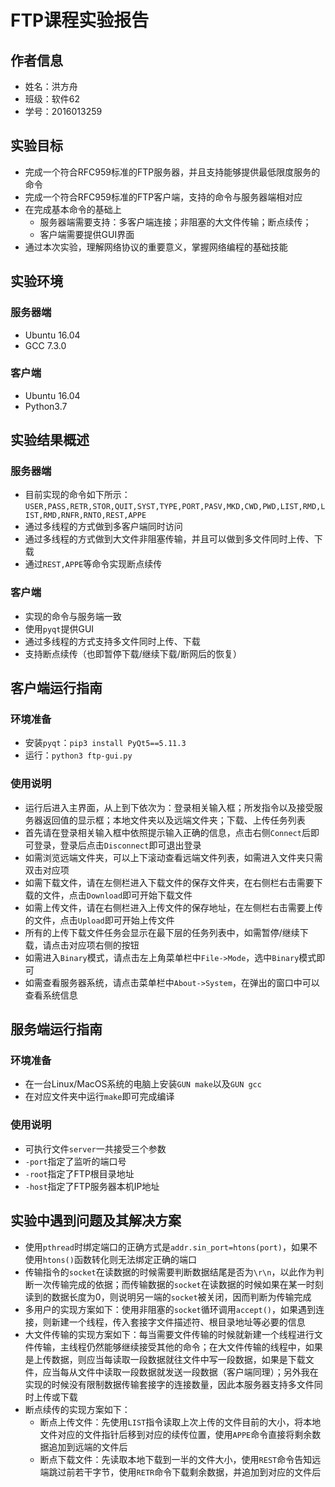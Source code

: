 # FTP课程实验报告

## 作者信息

- 姓名：洪方舟
- 班级：软件62
- 学号：2016013259

## 实验目标

- 完成一个符合RFC959标准的FTP服务器，并且支持能够提供最低限度服务的命令
- 完成一个符合RFC959标准的FTP客户端，支持的命令与服务器端相对应
- 在完成基本命令的基础上
  - 服务器端需要支持：多客户端连接；非阻塞的大文件传输；断点续传；
  - 客户端需要提供GUI界面
- 通过本次实验，理解网络协议的重要意义，掌握网络编程的基础技能

## 实验环境

### 服务器端

- Ubuntu 16.04
- GCC 7.3.0

### 客户端

- Ubuntu 16.04
- Python3.7

## 实验结果概述

### 服务器端

- 目前实现的命令如下所示：`USER,PASS,RETR,STOR,QUIT,SYST,TYPE,PORT,PASV,MKD,CWD,PWD,LIST,RMD,LIST,RMD,RNFR,RNTO,REST,APPE`
- 通过多线程的方式做到多客户端同时访问
- 通过多线程的方式做到大文件非阻塞传输，并且可以做到多文件同时上传、下载
- 通过`REST,APPE`等命令实现断点续传

### 客户端

- 实现的命令与服务端一致
- 使用`pyqt`提供GUI
- 通过多线程的方式支持多文件同时上传、下载
- 支持断点续传（也即暂停下载/继续下载/断网后的恢复）

## 客户端运行指南

### 环境准备

- 安装`pyqt`：`pip3 install PyQt5==5.11.3`
- 运行：`python3 ftp-gui.py`

### 使用说明

- 运行后进入主界面，从上到下依次为：登录相关输入框；所发指令以及接受服务器返回值的显示框；本地文件夹以及远端文件夹；下载、上传任务列表
- 首先请在登录相关输入框中依照提示输入正确的信息，点击右侧`Connect`后即可登录，登录后点击`Disconnect`即可退出登录
- 如需浏览远端文件夹，可以上下滚动查看远端文件列表，如需进入文件夹只需双击对应项
- 如需下载文件，请在左侧栏进入下载文件的保存文件夹，在右侧栏右击需要下载的文件，点击`Download`即可开始下载文件
- 如需上传文件，请在右侧栏进入上传文件的保存地址，在左侧栏右击需要上传的文件，点击`Upload`即可开始上传文件
- 所有的上传下载文件任务会显示在最下层的任务列表中，如需暂停/继续下载，请点击对应项右侧的按钮
- 如需进入`Binary`模式，请点击左上角菜单栏中`File->Mode`，选中`Binary`模式即可
- 如需查看服务器系统，请点击菜单栏中`About->System`，在弹出的窗口中可以查看系统信息

## 服务端运行指南

### 环境准备

- 在一台Linux/MacOS系统的电脑上安装`GUN make`以及`GUN gcc`
- 在对应文件夹中运行`make`即可完成编译

### 使用说明

- 可执行文件`server`一共接受三个参数
- `-port`指定了监听的端口号
- `-root`指定了FTP根目录地址
- `-host`指定了FTP服务器本机IP地址

## 实验中遇到问题及其解决方案

- 使用`pthread`时绑定端口的正确方式是`addr.sin_port=htons(port)`，如果不使用`htons()`函数转化则无法绑定正确的端口
- 传输指令的`socket`在读数据的时候需要判断数据结尾是否为`\r\n`，以此作为判断一次传输完成的依据；而传输数据的`socket`在读数据的时候如果在某一时刻读到的数据长度为0，则说明另一端的`socket`被关闭，因而判断为传输完成
- 多用户的实现方案如下：使用非阻塞的`socket`循环调用`accept()`，如果遇到连接，则新建一个线程，传入套接字文件描述符、根目录地址等必要的信息
- 大文件传输的实现方案如下：每当需要文件传输的时候就新建一个线程进行文件传输，主线程仍然能够继续接受其他的命令；在大文件传输的线程中，如果是上传数据，则应当每读取一段数据就往文件中写一段数据，如果是下载文件，应当每从文件中读取一段数据就发送一段数据（客户端同理）；另外我在实现的时候没有限制数据传输套接字的连接数量，因此本服务器支持多文件同时上传或下载
- 断点续传的实现方案如下：
  - 断点上传文件：先使用`LIST`指令读取上次上传的文件目前的大小，将本地文件对应的文件指针后移到对应的续传位置，使用`APPE`命令直接将剩余数据追加到远端的文件后
  - 断点下载文件：先读取本地下载到一半的文件大小，使用`REST`命令告知远端跳过前若干字节，使用`RETR`命令下载剩余数据，并追加到对应的文件后